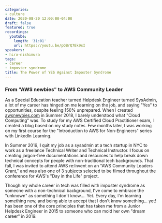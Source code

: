 ```yaml
---
categories:
- culture
date: 2020-08-20 12:00:00-04:00
draft: false
featured: true
recordings:
  youtube:
    length: '31:01'
    url: https://youtu.be/pQBrQ7Ek9sI
speakers:
- hiro-nishimura
tags:
- career
- imposter syndrome
title: The Power of YES Against Imposter Syndrome
---
```



### From "AWS newbies" to AWS Community Leader

As a Special Education teacher turned Helpdesk Engineer turned SysAdmin, a lot of my career has hinged on me learning on the job, and saying "Yes" to opportunities, despite feeling 150% unprepared. When I created [awsnewbies.com](http://awsnewbies.com/) in Summer 2018, I barely understood what "Cloud Computing" was. To study for my AWS Certified Cloud Practitioner exam, I created a blog based on my study notes. Few months later, I was working on my first course for the "Introduction to AWS for Non-Engineers" series with LinkedIn Learning.

In Summer 2019, I quit my job as a sysadmin at a tech startup in NYC to work as a freelance Technical Writer and Technical Instructor. I focus on creating jargon-free documentations and resources to help break down technical concepts for people with non-traditional tech backgrounds. That fall, I was invited to attend AWS re:Invent on an "AWS Community Leaders Grant," and was also one of 3 subjects selected to be filmed throughout the conference for AWS's "Day in the Life" project.

Though my whole career in tech was filled with imposter syndrome as someone with a non-technical background, I've come to embrace the "unknown" as something I don't know.... Yet. Every day, I'm learning something new, and being able to accept that I don't know something... yet! has been one of the core principles that has taken me from a Junior Helpdesk Engineer in 2015 to someone who can mold her own "dream career" in 2019.
